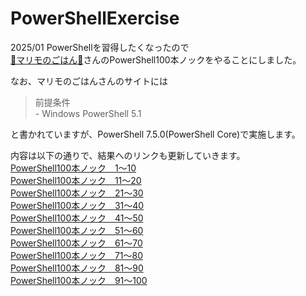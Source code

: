 # PowerShellExercise
2025/01 PowerShellを習得したくなったので  
[🐹マリモのごはん🐍](https://note.com/mahalo_)さんのPowerShell100本ノックをやることにしました。


なお、マリモのごはんさんのサイトには  
>前提条件  
>\- Windows PowerShell 5.1

と書かれていますが、PowerShell 7.5.0(PowerShell Core)で実施します。

内容は以下の通りで、結果へのリンクも更新していきます。  
[PowerShell100本ノック　1～10](https://note.com/mahalo_/n/ne1d40940d106)  
[PowerShell100本ノック　11～20](https://note.com/mahalo_/n/n7d0986e9eca3)  
[PowerShell100本ノック　21～30](https://note.com/mahalo_/n/n77ad1ba21beb)  
[PowerShell100本ノック　31～40](https://note.com/mahalo_/n/n6c4a94793f1f)  
[PowerShell100本ノック　41～50](https://note.com/mahalo_/n/n26bc42466832)  
[PowerShell100本ノック　51～60](https://note.com/mahalo_/n/n6a1b736b3cd0)  
[PowerShell100本ノック　61～70](https://note.com/mahalo_/n/nda5d193928fb)  
[PowerShell100本ノック　71～80](https://note.com/mahalo_/n/n6aa2520cdbf1)  
[PowerShell100本ノック　81～90](https://note.com/mahalo_/n/neaa03d215aa7)  
[PowerShell100本ノック　91～100](https://note.com/mahalo_/n/n5165c7e46df5)

